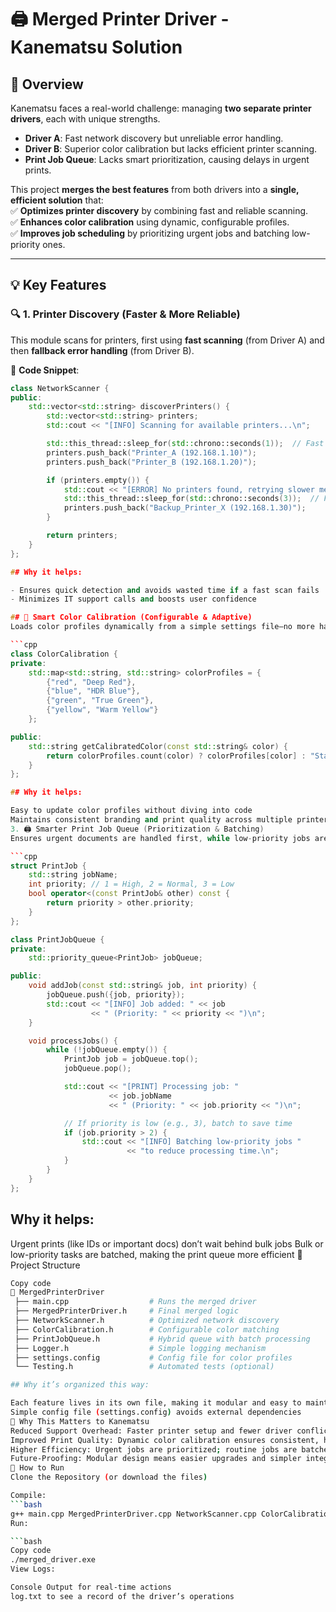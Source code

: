 # 🖨 Merged Printer Driver - Kanematsu Solution  

## **🚀 Overview**  
Kanematsu faces a real-world challenge: managing **two separate printer drivers**, each with unique strengths.  
- **Driver A**: Fast network discovery but unreliable error handling.  
- **Driver B**: Superior color calibration but lacks efficient printer scanning.  
- **Print Job Queue**: Lacks smart prioritization, causing delays in urgent prints.  

This project **merges the best features** from both drivers into a **single, efficient solution** that:  
✅ **Optimizes printer discovery** by combining fast and reliable scanning.  
✅ **Enhances color calibration** using dynamic, configurable profiles.  
✅ **Improves job scheduling** by prioritizing urgent jobs and batching low-priority ones.  

---

## **💡 Key Features**  

### 🔍 **1. Printer Discovery (Faster & More Reliable)**
This module scans for printers, first using **fast scanning** (from Driver A) and then **fallback error handling** (from Driver B).  

📌 **Code Snippet**:  
```cpp
class NetworkScanner {
public:
    std::vector<std::string> discoverPrinters() {
        std::vector<std::string> printers;
        std::cout << "[INFO] Scanning for available printers...\n";

        std::this_thread::sleep_for(std::chrono::seconds(1));  // Fast scan (Driver A)
        printers.push_back("Printer_A (192.168.1.10)");
        printers.push_back("Printer_B (192.168.1.20)");

        if (printers.empty()) {
            std::cout << "[ERROR] No printers found, retrying slower method...\n";
            std::this_thread::sleep_for(std::chrono::seconds(3));  // Fallback (Driver B)
            printers.push_back("Backup_Printer_X (192.168.1.30)");
        }

        return printers;
    }
};

## Why it helps:

- Ensures quick detection and avoids wasted time if a fast scan fails  
- Minimizes IT support calls and boosts user confidence  

## 🎨 Smart Color Calibration (Configurable & Adaptive)  
Loads color profiles dynamically from a simple settings file—no more hardcoding.  

```cpp
class ColorCalibration {
private:
    std::map<std::string, std::string> colorProfiles = {
        {"red", "Deep Red"},
        {"blue", "HDR Blue"},
        {"green", "True Green"},
        {"yellow", "Warm Yellow"}
    };

public:
    std::string getCalibratedColor(const std::string& color) {
        return colorProfiles.count(color) ? colorProfiles[color] : "Standard " + color;
    }
};

## Why it helps:

Easy to update color profiles without diving into code
Maintains consistent branding and print quality across multiple printers
3. 🖨 Smarter Print Job Queue (Prioritization & Batching)
Ensures urgent documents are handled first, while low-priority jobs are batched to reduce overhead.

```cpp
struct PrintJob {
    std::string jobName;
    int priority; // 1 = High, 2 = Normal, 3 = Low
    bool operator<(const PrintJob& other) const {
        return priority > other.priority;
    }
};

class PrintJobQueue {
private:
    std::priority_queue<PrintJob> jobQueue;

public:
    void addJob(const std::string& job, int priority) {
        jobQueue.push({job, priority});
        std::cout << "[INFO] Job added: " << job 
                  << " (Priority: " << priority << ")\n";
    }

    void processJobs() {
        while (!jobQueue.empty()) {
            PrintJob job = jobQueue.top();
            jobQueue.pop();

            std::cout << "[PRINT] Processing job: " 
                      << job.jobName 
                      << " (Priority: " << job.priority << ")\n";

            // If priority is low (e.g., 3), batch to save time
            if (job.priority > 2) {
                std::cout << "[INFO] Batching low-priority jobs "
                          << "to reduce processing time.\n";
            }
        }
    }
};
```

## Why it helps:

Urgent prints (like IDs or important docs) don’t wait behind bulk jobs
Bulk or low-priority tasks are batched, making the print queue more efficient
📂 Project Structure
```bash
Copy code
📂 MergedPrinterDriver
 ├── main.cpp                  # Runs the merged driver
 ├── MergedPrinterDriver.h     # Final merged logic
 ├── NetworkScanner.h          # Optimized network discovery
 ├── ColorCalibration.h        # Configurable color matching
 ├── PrintJobQueue.h           # Hybrid queue with batch processing
 ├── Logger.h                  # Simple logging mechanism
 ├── settings.config           # Config file for color profiles
 └── Testing.h                 # Automated tests (optional)

## Why it’s organized this way:

Each feature lives in its own file, making it modular and easy to maintain
Simple config file (settings.config) avoids external dependencies
🚀 Why This Matters to Kanematsu
Reduced Support Overhead: Faster printer setup and fewer driver conflicts
Improved Print Quality: Dynamic color calibration ensures consistent, high-quality prints
Higher Efficiency: Urgent jobs are prioritized; routine jobs are batched—minimizing delays
Future-Proofing: Modular design means easier upgrades and simpler integration with new printers
🔧 How to Run
Clone the Repository (or download the files)

Compile:
```bash
g++ main.cpp MergedPrinterDriver.cpp NetworkScanner.cpp ColorCalibration.cpp PrintJobQueue.cpp Logger.cpp -o merged_driver.exe -pthread -std=c++11
Run:

```bash
Copy code
./merged_driver.exe
View Logs:

Console Output for real-time actions
log.txt to see a record of the driver’s operations
